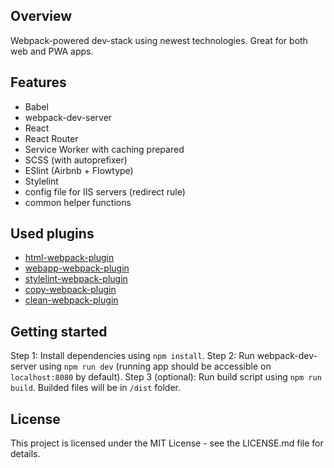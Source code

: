 ## Overview
Webpack-powered dev-stack using newest technologies. Great for both web and PWA apps.

## Features
- Babel
- webpack-dev-server
- React
- React Router
- Service Worker with caching prepared
- SCSS (with autoprefixer)
- ESlint (Airbnb + Flowtype)
- Stylelint
- config file for IIS servers (redirect rule)
- common helper functions

## Used plugins
 - [html-webpack-plugin](https://www.npmjs.com/package/html-webpack-plugin)
 - [webapp-webpack-plugin](https://www.npmjs.com/package/webapp-webpack-plugin)
 - [stylelint-webpack-plugin](https://www.npmjs.com/package/stylelint-webpack-plugin)
 - [copy-webpack-plugin](https://www.npmjs.com/package/copy-webpack-plugin)
 - [clean-webpack-plugin](https://www.npmjs.com/package/clean-webpack-plugin)

## Getting started
Step 1: Install dependencies using `npm install`.
Step 2: Run webpack-dev-server using `npm run dev` (running app should be accessible on `localhost:8080` by default).
Step 3 (optional): Run build script using `npm run build`. Builded files will be in `/dist` folder.

## License
This project is licensed under the MIT License - see the LICENSE.md file for details.
